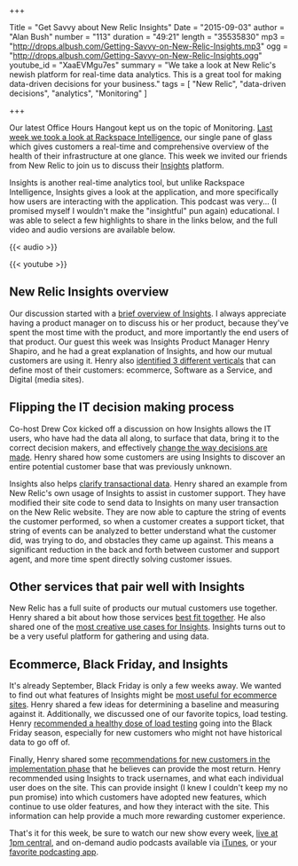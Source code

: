 +++

Title = "Get Savvy about New Relic Insights"
Date = "2015-09-03"
author = "Alan Bush"
number = "113"
duration = "49:21"
length = "35535830"
mp3 = "http://drops.albush.com/Getting-Savvy-on-New-Relic-Insights.mp3"
ogg = "http://drops.albush.com/Getting-Savvy-on-New-Relic-Insights.ogg"
youtube_id = "XaaEVMgu7es"
summary = "We take a look at New Relic's newish platform for real-time data analytics. This is a great tool for making data-driven decisions for your business."
tags = [ "New Relic", "data-driven decisions", "analytics", "Monitoring" ]

+++

Our latest Office Hours Hangout kept us on the topic of Monitoring. [Last week we took a look at Rackspace Intelligence](http://www.rackspace.com/blog/office-hours-hangout-learn-more-about-rackspace-intelligence/), our single pane of glass which gives customers a real-time and comprehensive overview of the health of their infrastructure at one glance. This week we invited our friends from New Relic to join us to discuss their [Insights](http://newrelic.com/insights) platform.

Insights is another real-time analytics tool, but unlike Rackspace Intelligence, Insights gives a look at the application, and more specifically how users are interacting with the application. This podcast was very... (I promised myself I wouldn't make the "insightful" pun again) educational. I was able to select a few highlights to share in the links below, and the full video and audio versions are available below.

{{< audio >}}

{{< youtube >}}

## New Relic Insights overview

Our discussion started with a [brief overview of Insights](https://youtu.be/XaaEVMgu7es?t=1m59s). I always appreciate having a product manager on to discuss his or her product, because they've spent the most time with the product, and more importantly the end users of that product. Our guest this week was Insights Product Manager Henry Shapiro, and he had a great explanation of Insights, and how our mutual customers are using it. Henry also [identified 3 different verticals](https://youtu.be/XaaEVMgu7es?t=13m51s) that can define most of their customers: ecommerce, Software as a Service, and Digital (media sites).

## Flipping the IT decision making process

Co-host Drew Cox kicked off a discussion on how Insights allows the IT users, who have had the data all along, to surface that data, bring it to the correct decision makers, and effectively [change the way decisions are made](https://youtu.be/XaaEVMgu7es?t=6m16s). Henry shared how some customers are using Insights to discover an entire potential customer base that was previously unknown.

Insights also helps [clarify transactional data](https://youtu.be/XaaEVMgu7es?t=10m5s). Henry shared an example from New Relic's own usage of Insights to assist in customer support. They have modified their site code to send data to Insights on many user transaction on the New Relic website. They are now able to capture the string of events the customer performed, so when a customer creates a support ticket, that string of events can be analyzed to better understand what the customer did, was trying to do, and obstacles they came up against. This means a significant reduction in the back and forth between customer and support agent, and more time spent directly solving customer issues.

## Other services that pair well with Insights

New Relic has a full suite of products our mutual customers use together. Henry shared a bit about how those services [best fit together](https://youtu.be/XaaEVMgu7es?t=24m24s). He also shared one of the [most creative use cases for Insights](https://youtu.be/XaaEVMgu7es?t=30m51s). Insights turns out to be a very useful platform for gathering and using data.

## Ecommerce, Black Friday, and Insights

It's already September, Black Friday is only a few weeks away. We wanted to find out what features of Insights might be [most useful for ecommerce sites](https://youtu.be/XaaEVMgu7es?t=36m25s). Henry shared a few ideas for determining a baseline and measuring against it. Additionally, we discussed one of our favorite topics, load testing. Henry [recommended a healthy dose of load testing](https://youtu.be/XaaEVMgu7es?t=38m9s) going into the Black Friday season, especially for new customers who might not have historical data to go off of.

Finally, Henry shared some [recommendations for new customers in the implementation phase](https://youtu.be/XaaEVMgu7es?t=41m13s) that he believes can provide the most return. Henry recommended using Insights to track usernames, and what each individual user does on the site. This can provide insight (I knew I couldn't keep my no pun promise) into which customers have adopted new features, which continue to use older features, and how they interact with the site. This information can help provide a much more rewarding customer experience.

That's it for this week, be sure to watch our new show every week, [live at 1pm central](http://live.ohpodcast.com/), and on-demand audio podcasts available via [iTunes](https://itunes.apple.com/us/podcast/rackspace-office-hours-netcast/id1035176963?mt=2), or your [favorite podcasting app](http://feeds.feedburner.com/OfficeHoursPodcast).
